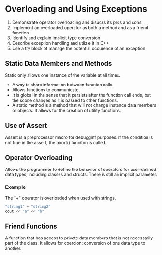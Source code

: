 # Overloading and Using Exceptions

1. Demonstrate operator overloading and disucss its pros and cons
2. Implement an overloaded operator as both a method and as a friend function
3. Identify and explain implicit type conversion
4. Describe exception handling and utlizie it in C++
5. Use a try block ot manage the potential occurence of an exception

## Static Data Members and Methods

Static only allows one instance of the variable at all times. 
- A way to share information between function calls.
- Allows functions to communicate.
- It is global in the sense that it persists after the function call ends, but the scope changes as it is passed to other functions.
- A static method is a method that will not change instance data members or objects. It allows for the creation of utility functions.

## Use of Assert

Assert is a preprocessor macro for debugginf purposes. If the condition is not true in the assert, the abort() funciton is called. 

## Operator Overloading

Allows the programmer to define the behavior of operators for user-defined data types, including classes and structs. There is still an implicit parameter.

### Example 

The "+" operator is overloaded when used with strings.

```cpp
"string1" + "string2"
cout << "a" << "b"
```

## Friend Functions

A function that has access to private data members that is not necessarily part of the class. 
It allows for coercion: conversion of one data type to another.

